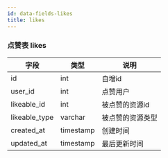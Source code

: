 ```yaml
---
id: data-fields-likes
title: likes
---
```


### 点赞表 likes

| 字段 | 类型 | 说明 |
| ------ | ------ | ------ |
| id | int | 自增id |
| user_id | int | 点赞用户 |
| likeable_id | int | 被点赞的资源id |
| likeable_type | varchar | 被点赞的资源类型 |
| created_at | timestamp | 创建时间 |
| updated_at | timestamp | 最后更新时间 |
